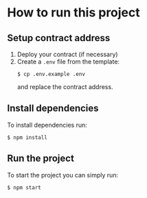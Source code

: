 # How to run this project

## Setup contract address

1. Deploy your contract (if necessary)
2. Create a `.env` file from the template:
    ```
    $ cp .env.example .env
    ```
   and replace the contract address.

## Install dependencies

To install dependencies run:

```
$ npm install
```

## Run the project

To start the project you can simply run:

```
$ npm start
```
